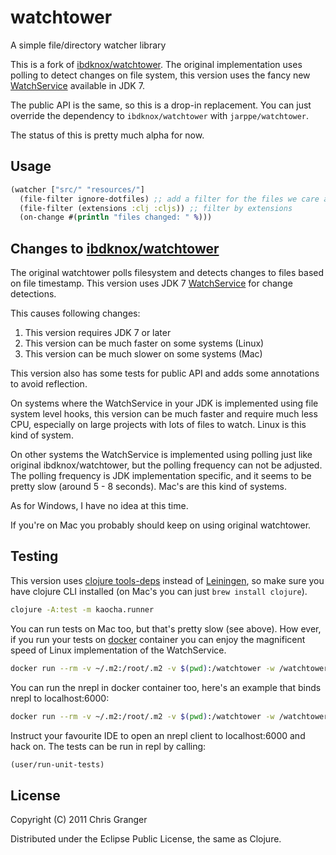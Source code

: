 # watchtower

A simple file/directory watcher library

This is a fork of [ibdknox/watchtower](https://github.com/ibdknox/watchtower). The original implementation
uses polling to detect changes on file system, this version uses the fancy new
[WatchService](https://docs.oracle.com/javase/8/docs/api/java/nio/file/WatchService.html) available in JDK 7.

The public API is the same, so this is a drop-in replacement. You can just override the dependency to
`ibdknox/watchtower` with `jarppe/watchtower`.

The status of this is pretty much alpha for now.

## Usage

```clojure
(watcher ["src/" "resources/"]
  (file-filter ignore-dotfiles) ;; add a filter for the files we care about
  (file-filter (extensions :clj :cljs)) ;; filter by extensions
  (on-change #(println "files changed: " %)))
```

## Changes to [ibdknox/watchtower](https://github.com/ibdknox/watchtower)

The original watchtower polls filesystem and detects changes to files based on file
timestamp. This version uses JDK 7 [WatchService](https://docs.oracle.com/javase/8/docs/api/java/nio/file/WatchService.html)
for change detections.

This causes following changes:

1. This version requires JDK 7 or later
2. This version can be much faster on some systems (Linux)
3. This version can be much slower on some systems (Mac)

This version also has some tests for public API and adds some annotations to avoid reflection.

On systems where the WatchService in your JDK is implemented using file system level hooks, this version
can be much faster and require much less CPU, especially on large projects with lots of files to watch. 
Linux is this kind of system.

On other systems the WatchService is implemented using polling just like original ibdknox/watchtower, but the 
polling frequency can not be adjusted. The polling frequency is JDK implementation specific, and it
seems to be pretty slow (around 5 - 8 seconds). Mac's are this kind of systems.

As for Windows, I have no idea at this time.

If you're on Mac you probably should keep on using original watchtower.

## Testing

This version uses [clojure tools-deps](https://clojure.org/guides/getting_started) instead of [Leiningen](https://leiningen.org/),
so make sure you have clojure CLI installed (on Mac's you can just `brew install clojure`).

```bash
clojure -A:test -m kaocha.runner
```

You can run tests on Mac too, but that's pretty slow (see above). How ever, if you run your tests on [docker](https://www.docker.com/get-started) 
container you can enjoy the magnificent speed of Linux implementation of the WatchService.

```bash
docker run --rm -v ~/.m2:/root/.m2 -v $(pwd):/watchtower -w /watchtower clojure:openjdk-11-tools-deps clojure -A:test -m kaocha.runner
```

You can run the nrepl in docker container too, here's an example that binds nrepl to localhost:6000:

```bash
docker run --rm -v ~/.m2:/root/.m2 -v $(pwd):/watchtower -w /watchtower -p 6000:6000 clojure:openjdk-11-tools-deps clojure -R:dev:test:nrepl -m nrepl.cmdline -b 0.0.0.0 -p 6000
```
 
Instruct your favourite IDE to open an nrepl client to localhost:6000 and hack on. The tests can be run in repl by 
calling:

```clj
(user/run-unit-tests)
```

## License

Copyright (C) 2011 Chris Granger

Distributed under the Eclipse Public License, the same as Clojure.
